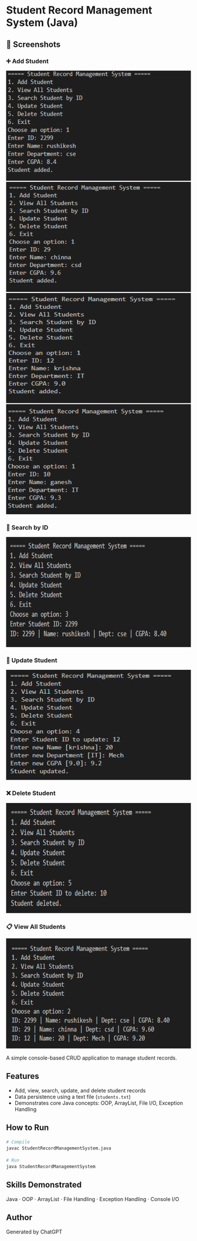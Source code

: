 
# Student Record Management System (Java)

## 📸 Screenshots

### ➕ Add Student
<img src="Screenshots/add%20student1.png" alt="Add Student 1" width="600" height="300"/>
<img src="Screenshots/add%20student2.png" alt="Add Student 2" width="600" height="300"/>
<img src="Screenshots/add%20student3.png" alt="Add Student 3" width="600" height="300"/>
<img src="Screenshots/add%20student4.png" alt="Add Student 4" width="600" height="300"/>

### 📄 Search by ID
<img src="Screenshots/search%20by%20id.png" alt="Search by ID" width="600" height="300"/>

### 📝 Update Student
<img src="Screenshots/update%20student.png" alt="Update Student" width="600" height="300"/>

### ❌ Delete Student
<img src="Screenshots/delete%20student.png" alt="Delete Student" width="600" height="300"/>

### 📋 View All Students
<img src="Screenshots/final%20view%20all%20students.png" alt="View All Students" width="600" height="300"/>





A simple console-based CRUD application to manage student records.

## Features
- Add, view, search, update, and delete student records
- Data persistence using a text file (`students.txt`)
- Demonstrates core Java concepts: OOP, ArrayList, File I/O, Exception Handling

## How to Run
```bash
# Compile
javac StudentRecordManagementSystem.java

# Run
java StudentRecordManagementSystem
```

## Skills Demonstrated
Java · OOP · ArrayList · File Handling · Exception Handling · Console I/O

## Author
Generated by ChatGPT
